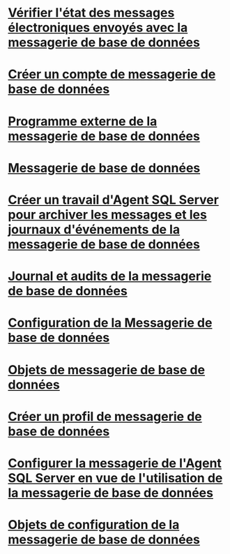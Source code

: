 # [Vérifier l'état des messages électroniques envoyés avec la messagerie de base de données](check-the-status-of-e-mail-messages-sent-with-database-mail.md)
# [Créer un compte de messagerie de base de données](create-a-database-mail-account.md)
# [Programme externe de la messagerie de base de données](database-mail-external-program.md)
# [Messagerie de base de données](database-mail.md)
# [Créer un travail d'Agent SQL Server pour archiver les messages et les journaux d'événements de la messagerie de base de données](create-a-sql-server-agent-job-to-archive-database-mail-messages-and-event-logs.md)
# [Journal et audits de la messagerie de base de données](database-mail-log-and-audits.md)
# [Configuration de la Messagerie de base de données](configure-database-mail.md)
# [Objets de messagerie de base de données](database-mail-messaging-objects.md)
# [Créer un profil de messagerie de base de données](create-a-database-mail-profile.md)
# [Configurer la messagerie de l'Agent SQL Server en vue de l'utilisation de la messagerie de base de données](configure-sql-server-agent-mail-to-use-database-mail.md)
# [Objets de configuration de la messagerie de base de données](database-mail-configuration-objects.md)
